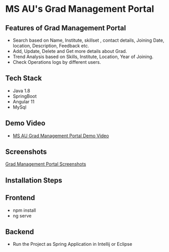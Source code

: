 # MS AU's Grad Management Portal

## Features of Grad Management Portal
* Search based on Name, Institute, skillset , contact details, Joining Date, location, Description, Feedback etc.
* Add, Update, Delete and Get more details about Grad.
* Trend Analysis based on Skills, Institute, Location, Year of Joining.
* Check Operations logs by different users.

## Tech Stack
- Java 1.8
- SpringBoot
- Angular 11
- MySql

## Demo Video
- [MS AU Grad Management Portal Demo Video](https://github.com/DishaSurana/MS-GradManagement-Project/tree/master/Backend/gradManagement/src)

## Screenshots
[Grad Management Portal Screenshots](GradManagement_ScreenShots.pdf)

## Installation Steps
## Frontend 
- npm install
- ng serve
## Backend
- Run the Project as Spring Application in Intellij or Eclipse


